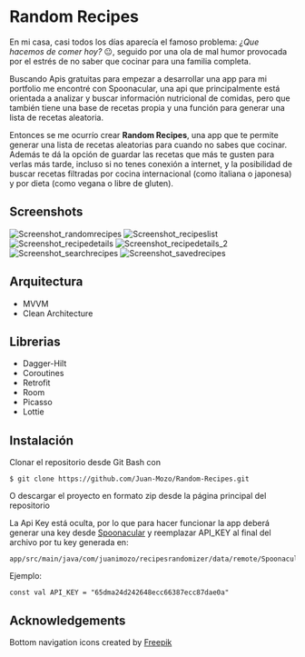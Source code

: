# Random Recipes
En mi casa, casi todos los días aparecía el famoso problema: *¿Que hacemos de comer hoy?* :neutral_face:, seguido por una ola de mal humor provocada por el estrés de no saber que cocinar para una familia completa.

Buscando Apis gratuitas para empezar a desarrollar una app para mi portfolio me encontré con Spoonacular, una api que principalmente está orientada a analizar y buscar información nutricional de comidas, pero que también tiene una base de recetas propia y una función para generar una lista de recetas aleatoria.

Entonces se me ocurrío crear **Random Recipes**, una app que te permite generar una lista de recetas aleatorias para cuando no sabes que cocinar. Además te dá la opción de guardar las recetas que más te gusten para verlas más tarde, incluso si no tenes conexión a internet, y la posibilidad de buscar recetas filtradas por cocina internacional (como italiana o japonesa) y por dieta (como vegana o libre de gluten).

## Screenshots
![Screenshot_randomrecipes](https://user-images.githubusercontent.com/89859672/171191303-9dd712ec-5706-417c-a717-3a4834628391.jpg)
![Screenshot_recipeslist](https://user-images.githubusercontent.com/89859672/171191374-35b6a8e0-97f0-49ad-abee-e4faeeffc2e3.jpg)
![Screenshot_recipedetails](https://user-images.githubusercontent.com/89859672/171191387-c65e11d5-5fa7-4f9a-992d-0ee36666bce2.jpg)
![Screenshot_recipedetails_2](https://user-images.githubusercontent.com/89859672/171191402-071a08e9-dbb3-41cf-992a-dae38711a843.jpg)
![Screenshot_searchrecipes](https://user-images.githubusercontent.com/89859672/171191410-aafde291-b2f6-43df-ba4f-c17395fdf452.jpg)
![Screenshot_savedrecipes](https://user-images.githubusercontent.com/89859672/171191420-85fcf2d5-5c3a-4e40-8665-565474a1fc20.jpg)

## Arquitectura
- MVVM
- Clean Architecture

## Librerias
- Dagger-Hilt
- Coroutines
- Retrofit
- Room
- Picasso
- Lottie

## Instalación
Clonar el repositorio desde Git Bash con
```
$ git clone https://github.com/Juan-Mozo/Random-Recipes.git
```
O descargar el proyecto en formato zip desde la página principal del repositorio

La Api Key está oculta, por lo que para hacer funcionar la app deberá generar una key desde [Spoonacular](https://spoonacular.com/food-api/console#Profile)
y reemplazar API_KEY al final del archivo por tu key generada en:
```
app/src/main/java/com/juanimozo/recipesrandomizer/data/remote/SpoonacularApi.kt
```
Ejemplo:
```
const val API_KEY = "65dma24d242648ecc66387ecc87dae0a"
```

## Acknowledgements
Bottom navigation icons created by [Freepik](https://www.freepik.com/)
